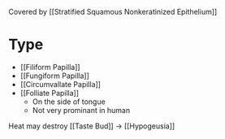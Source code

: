 Covered by [[Stratified Squamous Nonkeratinized Epithelium]]

# Type
- [[Filiform Papilla]]
- [[Fungiform Papilla]]
- [[Circumvallate Papilla]]
- [[Folliate Papilla]]
	- On the side of tongue
	- Not very prominant in human

Heat may destroy [[Taste Bud]] -> [[Hypogeusia]]